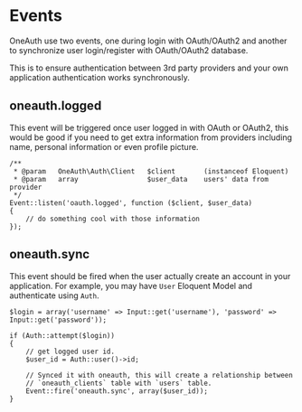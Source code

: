 # Events

OneAuth use two events, one during login with OAuth/OAuth2 and another to synchronize user login/register with OAuth/OAuth2 database. 

This is to ensure authentication between 3rd party providers and your own application authentication works synchronously. 

## oneauth.logged

This event will be triggered once user logged in with OAuth or OAuth2, this would be good if you need to get extra information from providers including name, personal information or even profile picture.

	/**
	 * @param   OneAuth\Auth\Client   $client       (instanceof Eloquent)
	 * @param   array                 $user_data    users' data from provider
	 */
	Event::listen('oauth.logged', function ($client, $user_data)
	{
		// do something cool with those information
	});
	
## oneauth.sync

This event should be fired when the user actually create an account in your application. For example, you may have `User` Eloquent Model and authenticate using `Auth`.
	
	$login = array('username' => Input::get('username'), 'password' => Input::get('password'));
	
	if (Auth::attempt($login))
	{
		// get logged user id.
		$user_id = Auth::user()->id;
		
		// Synced it with oneauth, this will create a relationship between
		// `oneauth_clients` table with `users` table.
		Event::fire('oneauth.sync', array($user_id));
	} 